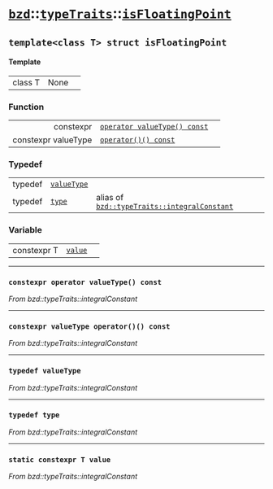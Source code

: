 # [`bzd`](../../../index.md)::[`typeTraits`](../../index.md)::[`isFloatingPoint`](../index.md)

## `template<class T> struct isFloatingPoint`

#### Template
||||
|---:|:---|:---|
|class T|None||
### Function
||||
|---:|:---|:---|
|constexpr|[`operator valueType() const`](./index.md)||
|constexpr valueType|[`operator()() const`](./index.md)||
### Typedef
||||
|---:|:---|:---|
|typedef|[`valueType`](./index.md)||
|typedef|[`type`](./index.md)|alias of [`bzd::typeTraits::integralConstant`](../integralconstant/index.md)|
### Variable
||||
|---:|:---|:---|
|constexpr T|[`value`](./index.md)||
------
### `constexpr operator valueType() const`
*From bzd::typeTraits::integralConstant*


------
### `constexpr valueType operator()() const`
*From bzd::typeTraits::integralConstant*


------
### `typedef valueType`
*From bzd::typeTraits::integralConstant*


------
### `typedef type`
*From bzd::typeTraits::integralConstant*


------
### `static constexpr T value`
*From bzd::typeTraits::integralConstant*


